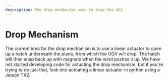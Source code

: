 ```yaml
---
description: The drop mechanism used to drop the UGV
---
```


# Drop Mechanism

The current idea for the drop mechanism is to use a linear actuator to open up a hatch underneath the plane, from which the UGV will drop. The hatch will then snap back up with magnets when the wind pushes it up. We have not started developing code for actuating the drop mechanism,  but if you're trying to do just that, look into actuating a linear actuator in python using a Jetson TX2.

